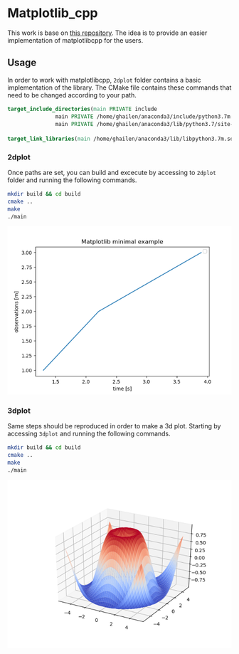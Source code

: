 # Matplotlib_cpp
This work is base on [this repository](https://github.com/lava/matplotlib-cpp). The idea is to provide an easier implementation of matplotlibcpp for the users.

## Usage
In order to work with matplotlibcpp, ```2dplot``` folder contains a basic implementation of the library. The CMake file contains these commands that need to be changed according to your path.

```cmake
target_include_directories(main PRIVATE include
			   main PRIVATE /home/ghailen/anaconda3/include/python3.7m
			   main PRIVATE /home/ghailen/anaconda3/lib/python3.7/site-packages/numpy/core/include)

target_link_libraries(main /home/ghailen/anaconda3/lib/libpython3.7m.so)

```
### 2dplot
Once paths are set, you can build and excecute by accessing to ```2dplot``` folder and running the following commands.
```bash
mkdir build && cd build
cmake ..
make
./main
```

![Image](https://github.com/Ghailen-Ben-Achour/Matplotlib_cpp/blob/main/images/2dplot.png)

### 3dplot
Same steps should be reproduced in order to make a 3d plot. Starting by accessing ```3dplot``` and running the following commands.
```bash
mkdir build && cd build
cmake ..
make
./main
```

![Image](https://github.com/Ghailen-Ben-Achour/Matplotlib_cpp/blob/main/images/3dplot.png)
